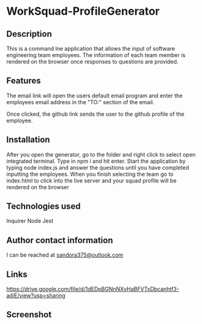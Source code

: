 # WorkSquad-ProfileGenerator

## Description
This is a command lne application that allows the input of software engineering team employees. The information of each team member is rendered on the browser once responses to questions are provided.


## Features
The email link will open the users default email program and enter the employees email address in the "TO:" section of the email.

Once clicked, the github link sends the user to the github profile of the employee.


## Installation
After you open the generator, go to the folder and right click to select open integrated terminal. Type in npm i and hit enter. Start the application by typing node index.js and answer the questions until you have completed inputting the employees. When you finish selecting the team go to index.html to click into the live server and your squad profile will be rendered on the browser

## Technologies used
Inquirer
Node
Jest

## Author contact information
I can be reached at sandora375@outlook.com

## Links
https://drive.google.com/file/d/1dEDpBGNnNXvHaBFVTxDbcanhtf3-adiE/view?usp=sharing

## Screenshot